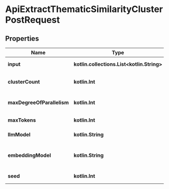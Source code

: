 
# ApiExtractThematicSimilarityClusterPostRequest

## Properties
| Name | Type | Description | Notes |
| ------------ | ------------- | ------------- | ------------- |
| **input** | **kotlin.collections.List&lt;kotlin.String&gt;** | The input texts for generating clusters |  |
| **clusterCount** | **kotlin.Int** | The number of clusters requested for generating clusters |  |
| **maxDegreeOfParallelism** | **kotlin.Int** | The maximum degree of parallelism for the KMeans clustering algorithm |  [optional] |
| **maxTokens** | **kotlin.Int** | The maximum number of tokens |  [optional] |
| **llmModel** | **kotlin.String** | The name of the LLM model. Optional. |  [optional] |
| **embeddingModel** | **kotlin.String** | The name of the embedding model used in the GenerateClusterHttpRequest. Optional. |  [optional] |
| **seed** | **kotlin.Int** | Randomization seed. Optional. |  [optional] |



